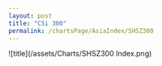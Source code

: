 ```yaml
---
layout: post
title: "CSi 300"
permalink: /chartsPage/AsiaIndex/SHSZ300
---
```


![title](/assets/Charts/SHSZ300 Index.png)

